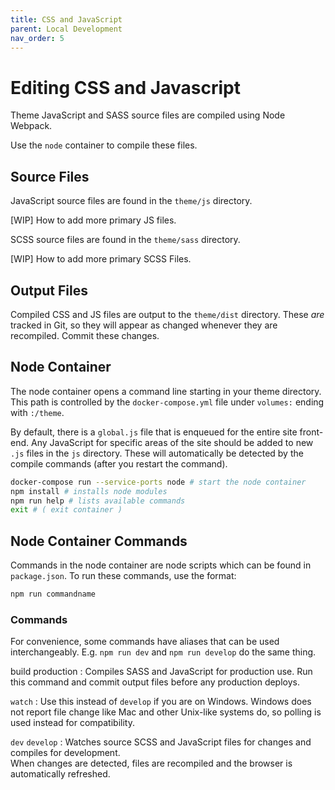 ```yaml
---
title: CSS and JavaScript
parent: Local Development
nav_order: 5
---
```

# Editing CSS and Javascript

Theme JavaScript and SASS source files are compiled using Node Webpack.

Use the `node` container to compile these files.

## Source Files 
JavaScript source files are found in the `theme/js` directory.

[WIP] How to add more primary JS files.

SCSS source files are found in the `theme/sass` directory.

[WIP] How to add more primary SCSS Files.
## Output Files
Compiled CSS and JS files are output to the `theme/dist` directory. These _are_ tracked in Git, so they will appear as changed whenever they are recompiled. Commit these changes.

## Node Container
The node container opens a command line starting in your theme directory. This path is controlled by the `docker-compose.yml` file under `volumes:` ending with `:/theme`.

By default, there is a `global.js` file that is enqueued for the entire site front-end. Any JavaScript for specific areas of the site should be added to new `.js` files in the `js` directory. These will automatically be detected by the compile commands (after you restart the command).

```sh
docker-compose run --service-ports node # start the node container
npm install # installs node modules
npm run help # lists available commands
exit # ( exit container )
```


## Node Container Commands
Commands in the node container are node scripts which can be found in `package.json`. To run these commands, use the format:

```sh
npm run commandname
```

### Commands
For convenience, some commands have aliases that can be used interchangeably. E.g. `npm run dev` and `npm run develop` do the same thing.


build
production
: Compiles SASS and JavaScript for production use. Run this command and commit output files before any production deploys.

`watch`
: Use this instead of `develop` if you are on Windows. Windows does not report file change like Mac and other Unix-like systems do, so polling is used instead for compatibility.

`dev`
`develop`
: Watches source SCSS and JavaScript files for changes and compiles for development.  
    When changes are detected, files are recompiled and the browser is automatically refreshed.
